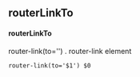 ## routerLinkTo
#### routerLinkTo
router-link(to='') . router-link element
```
router-link(to='$1') $0
```